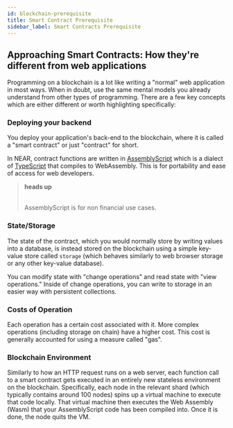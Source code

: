 ```yaml
---
id: blockchain-prerequisite
title: Smart Contract Prerequisite
sidebar_label: Smart Contracts Prerequisite
---
```


## Approaching Smart Contracts: How they're different from web applications

Programming on a blockchain is a lot like writing a "normal" web application in most ways. When in doubt, use the same mental models you already understand from other types of programming. There are a few key concepts which are either different or worth highlighting specifically:

### Deploying your backend

You deploy your application's back-end to the blockchain, where it is called a "smart contract" or just "contract" for short.

In NEAR, contract functions are written in [AssemblyScript](https://docs.assemblyscript.org/) which is a dialect of [TypeScript](https://www.typescriptlang.org/) that compiles to WebAssembly. This is for portability and ease of access for web developers.

<blockquote class="warning">
<strong>heads up</strong><br><br>

AssemblyScript is for non financial use cases.

</blockquote>

### State/Storage

The state of the contract, which you would normally store by writing values into a database, is instead stored on the blockchain using a simple key-value store called `storage` \(which behaves similarly to web browser storage or any other key-value database\).

You can modify state with "change operations" and read state with "view operations." Inside of change operations, you can write to storage in an easier way with persistent collections.

### Costs of Operation

Each operation has a certain cost associated with it. More complex operations \(including storage on chain\) have a higher cost. This cost is generally accounted for using a measure called "gas".

### Blockchain Environment

Similarly to how an HTTP request runs on a web server, each function call to a smart contract gets executed in an entirely new stateless environment on the blockchain. Specifically, each node in the relevant shard (which typically contains around 100 nodes) spins up a virtual machine to execute that code locally. That virtual machine then executes the Web Assembly (Wasm) that your AssemblyScript code has been compiled into. Once it is done, the node quits the VM.
